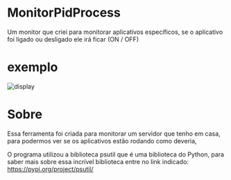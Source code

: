 # MonitorPidProcess
Um monitor que criei para monitorar aplicativos específicos, se o aplicativo foi ligado ou desligado ele irá ficar (ON / OFF)

# exemplo
![display](https://github.com/xroo1/MonitorPidProcess/assets/108178145/aa6b5190-2185-49c2-9958-dc6aef963871)

# Sobre
Essa ferramenta foi criada para monitorar um servidor que tenho em casa, para podermos ver se os aplicativos estão rodando como deveria,

O programa utilizou a biblioteca psutil que é uma biblioteca do Python, para saber mais sobre essa incrível biblioteca entre no link indicado: https://pypi.org/project/psutil/
